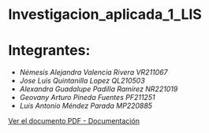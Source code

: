 # Investigacion_aplicada_1_LIS
# Integrantes:
- *Némesis Alejandra Valencia Rivera VR211067*
- *Jose Luis Quintanilla Lopez QL210503*
- *Alexandra Guadalupe Padilla Ramírez NR221019*
- *Geovany Arturo Pineda Fuentes PF211251*
- *Luis Antonio Méndez Parada MP220885*


  
[Ver el documento PDF - Documentación](https://github.com/VR211067/Investigacion_aplicada_1_LIS/blob/main/MANUAL%20LIS.pdf)

